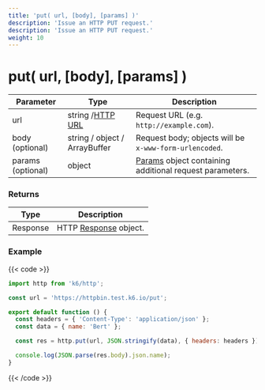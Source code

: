 ```yaml
---
title: 'put( url, [body], [params] )'
description: 'Issue an HTTP PUT request.'
description: 'Issue an HTTP PUT request.'
weight: 10
---
```


# put( url, [body], [params] )

| Parameter         | Type                                                                                            | Description                                                                                                                       |
| ----------------- | ----------------------------------------------------------------------------------------------- | --------------------------------------------------------------------------------------------------------------------------------- |
| url               | string /[HTTP URL](https://grafana.com/docs/k6/<K6_VERSION>/javascript-api/k6-http/url#returns) | Request URL (e.g. `http://example.com`).                                                                                          |
| body (optional)   | string / object / ArrayBuffer                                                                   | Request body; objects will be `x-www-form-urlencoded`.                                                                            |
| params (optional) | object                                                                                          | [Params](https://grafana.com/docs/k6/<K6_VERSION>/javascript-api/k6-http/params) object containing additional request parameters. |

### Returns

| Type     | Description                                                                                       |
| -------- | ------------------------------------------------------------------------------------------------- |
| Response | HTTP [Response](https://grafana.com/docs/k6/<K6_VERSION>/javascript-api/k6-http/response) object. |

### Example

{{< code >}}

```javascript
import http from 'k6/http';

const url = 'https://httpbin.test.k6.io/put';

export default function () {
  const headers = { 'Content-Type': 'application/json' };
  const data = { name: 'Bert' };

  const res = http.put(url, JSON.stringify(data), { headers: headers });

  console.log(JSON.parse(res.body).json.name);
}
```

{{< /code >}}
